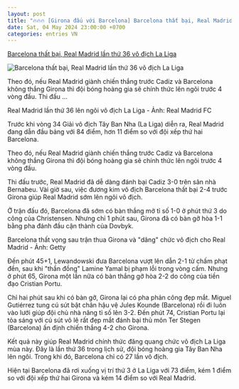 ```yaml
---
layout: post
title: "🔥🔥🔥 [Girona đấu với Barcelona] Barcelona thất bại, Real Madrid lần thứ 36 vô địch La Liga"
date: Sat, 04 May 2024 23:00:00 +0700
categories: entries VN
---
```

[Barcelona thất bại, Real Madrid lần thứ 36 vô địch La Liga](https://tuoitre.vn/barcelona-that-bai-real-madrid-lan-thu-36-vo-dich-la-liga-20240505032506422.htm)

![Barcelona thất bại, Real Madrid lần thứ 36 vô địch La Liga](https://cdn1.tuoitre.vn/zoom/600_315/471584752817336320/2024/5/5/capture-17148559930591065962659-14-13-425-799-crop-1714856014000688170534.jpg)

Theo đó, nếu Real Madrid giành chiến thắng trước Cadiz và Barcelona không thắng Girona thì đội bóng hoàng gia sẽ chính thức lên ngôi trước 4 vòng đấu. Thi đấu ...

Real Madrid lần thứ 36 lên ngôi vô địch La Liga - Ảnh: Real Madrid FC

Trước khi vòng 34 Giải vô địch Tây Ban Nha (La Liga) diễn ra, Real Madrid đang dẫn đầu bảng với 84 điểm, hơn 11 điểm so với đội xếp thứ hai Barcelona.

Theo đó, nếu Real Madrid giành chiến thắng trước Cadiz và Barcelona không thắng Girona thì đội bóng hoàng gia sẽ chính thức lên ngôi trước 4 vòng đấu.

Thi đấu trước, Real Madrid đã dễ dàng đánh bại Cadiz 3-0 trên sân nhà Bernabeu. Vài giờ sau, việc đương kim vô địch Barcelona thất bại 2-4 trước Girona giúp Real Madrid sớm lên ngôi vô địch.

Ở trận đấu đó, Barcelona đã sớm có bàn thắng mở tỉ số 1-0 ở phút thứ 3 do công của Christensen. Nhưng chỉ 1 phút sau, Girona đã có bàn gỡ hòa 1-1 bằng pha đánh đầu cận thành của Dovbyk.

Barcelona thất vọng sau trận thua Girona và "dâng" chức vô địch cho Real Madrid - Ảnh: Getty

Đến phút 45+1, Lewandowski đưa Barcelona vượt lên dẫn 2-1 từ chấm phạt đền, sau khi "thần đồng" Lamine Yamal bị phạm lỗi trong vòng cấm. Nhưng ở phút 65, Girona một lần nữa có bàn thắng gỡ hòa 2-2 do công của tiền đạo Cristian Portu.

Chỉ hai phút sau khi có bàn gỡ, Girona lại có pha phản công đẹp mắt. Miguel Gutiérrez tung cú sút bật chân hậu vệ Jules Kounde (Barcelona) rồi đi luôn vào lưới giúp đội chủ nhà nâng tỉ số lên 3-2. Đến phút 74, Cristian Portu lại tỏa sáng với cú sút vô lê rất đẹp mắt đánh bại thủ môn Ter Stegen (Barcelona) ấn định chiến thắng 4-2 cho Girona.

Kết quả này giúp Real Madrid chính thức đăng quang chức vô địch La Liga mùa này. Đây là lần thứ 36 trong lịch sử, đội bóng hoàng gia Tây Ban Nha lên ngôi. Trong khi đó, Barcelona chỉ có 27 lần vô địch.

Hiện tại Barcelona đã rơi xuống vị trí thứ 3 ở La Liga với 73 điểm, kém 1 điểm so với đội xếp thứ hai Girona và kém 14 điểm so với Real Madrid.

